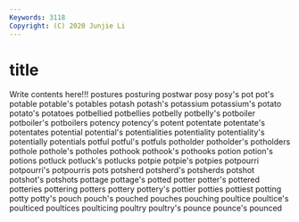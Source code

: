 ```yaml
---
Keywords: 3118
Copyright: (C) 2020 Junjie Li
---
```


# title

Write contents here!!!
postures 
posturing 
postwar 
posy 
posy's
pot 
pot's 
potable 
potable's 
potables 
potash 
potash's 
potassium 
potassium's 
potato
potato's 
potatoes 
potbellied 
potbellies 
potbelly 
potbelly's 
potboiler 
potboiler's 
potboilers 
potency
potency's 
potent 
potentate 
potentate's 
potentates 
potential 
potential's 
potentialities 
potentiality 
potentiality's
potentially 
potentials 
potful 
potful's 
potfuls 
potholder 
potholder's 
potholders 
pothole 
pothole's
potholes 
pothook 
pothook's 
pothooks 
potion 
potion's 
potions 
potluck 
potluck's 
potlucks
potpie 
potpie's 
potpies 
potpourri 
potpourri's 
potpourris 
pots 
potsherd 
potsherd's 
potsherds
potshot 
potshot's 
potshots 
pottage 
pottage's 
potted 
potter 
potter's 
pottered 
potteries
pottering 
potters 
pottery 
pottery's 
pottier 
potties 
pottiest 
potting 
potty 
potty's
pouch 
pouch's 
pouched 
pouches 
pouching 
poultice 
poultice's 
poulticed 
poultices 
poulticing
poultry 
poultry's 
pounce 
pounce's 
pounced 

